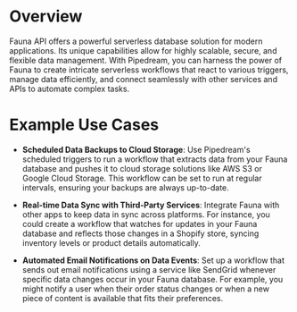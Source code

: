 # Overview

Fauna API offers a powerful serverless database solution for modern applications. Its unique capabilities allow for highly scalable, secure, and flexible data management. With Pipedream, you can harness the power of Fauna to create intricate serverless workflows that react to various triggers, manage data efficiently, and connect seamlessly with other services and APIs to automate complex tasks.

# Example Use Cases

- **Scheduled Data Backups to Cloud Storage**: Use Pipedream's scheduled triggers to run a workflow that extracts data from your Fauna database and pushes it to cloud storage solutions like AWS S3 or Google Cloud Storage. This workflow can be set to run at regular intervals, ensuring your backups are always up-to-date.

- **Real-time Data Sync with Third-Party Services**: Integrate Fauna with other apps to keep data in sync across platforms. For instance, you could create a workflow that watches for updates in your Fauna database and reflects those changes in a Shopify store, syncing inventory levels or product details automatically.

- **Automated Email Notifications on Data Events**: Set up a workflow that sends out email notifications using a service like SendGrid whenever specific data changes occur in your Fauna database. For example, you might notify a user when their order status changes or when a new piece of content is available that fits their preferences.
